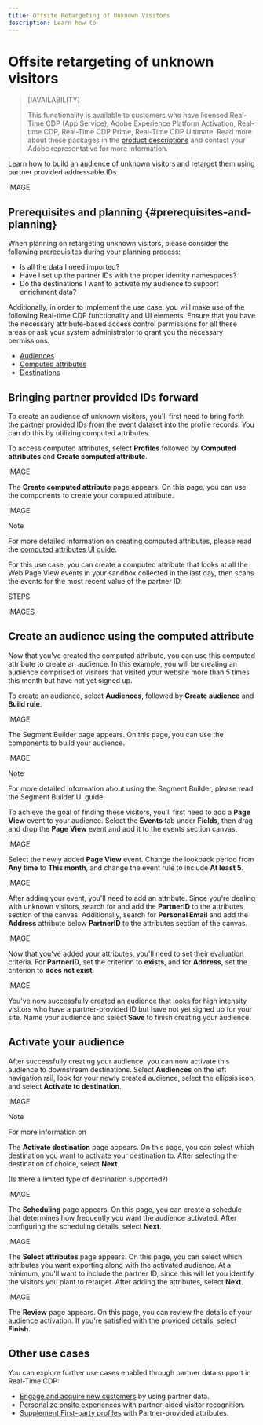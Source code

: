 ```yaml
---
title: Offsite Retargeting of Unknown Visitors
description: Learn how to 
---
```


# Offsite retargeting of unknown visitors

>[!AVAILABILITY]
>
>This functionality is available to customers who have licensed Real-Time CDP (App Service), Adobe Experience Platform Activation, Real-time CDP, Real-Time CDP Prime, Real-Time CDP Ultimate. Read more about these packages in the [product descriptions](https://helpx.adobe.com/legal/product-descriptions.html) and contact your Adobe representative for more information.

Learn how to build an audience of unknown visitors and retarget them using partner provided addressable IDs.

IMAGE

## Prerequisites and planning {#prerequisites-and-planning}

When planning on retargeting unknown visitors, please consider the following prerequisites during your planning process:

- Is all the data I need imported?
- Have I set up the partner IDs with the proper identity namespaces?
- Do the destinations I want to activate my audience to support enrichment data?

Additionally, in order to implement the use case, you will make use of the following Real-time CDP functionality and UI elements. Ensure that you have the necessary attribute-based access control permissions for all these areas or ask your system administrator to grant you the necessary permissions.

- [Audiences](../../segmentation/home.md)
- [Computed attributes](../../profile/computed-attributes/overview.md)
- [Destinations](../../destinations/home.md)

## Bringing partner provided IDs forward

To create an audience of unknown visitors, you'll first need to bring forth the partner provided IDs from the event dataset into the profile records. You can do this by utilizing computed attributes.

To access computed attributes, select **Profiles** followed by **Computed attributes** and **Create computed attribute**.

IMAGE

The **Create computed attribute** page appears. On this page, you can use the components to create your computed attribute.

IMAGE

>[!NOTE]
>
>For more detailed information on creating computed attributes, please read the [computed attributes UI guide](../../profile/computed-attributes/ui.md).

For this use case, you can create a computed attribute that looks at all the Web Page View events in your sandbox collected in the last day, then scans the events for the most recent value of the partner ID.

STEPS

IMAGES

## Create an audience using the computed attribute

Now that you've created the computed attribute, you can use this computed attribute to create an audience. In this example, you will be creating an audience comprised of visitors that visited your website more than 5 times this month but have not yet signed up.

To create an audience, select **Audiences**, followed by **Create audience** and **Build rule**. 

IMAGE

The Segment Builder page appears. On this page, you can use the components to build your audience.

IMAGE

>[!NOTE]
>
>For more detailed information about using the Segment Builder, please read the Segment Builder UI guide.

To achieve the goal of finding these visitors, you'll first need to add a **Page View** event to your audience. Select the **Events** tab under **Fields**, then drag and drop the **Page View** event and add it to the events section canvas.

IMAGE

Select the newly added **Page View** event. Change the lookback period from **Any time** to **This month**, and change the event rule to include **At least 5**.

IMAGE

After adding your event, you'll need to add an attribute. Since you're dealing with unknown visitors, search for and add the **PartnerID** to the attributes section of the canvas. Additionally, search for **Personal Email** and add the **Address** attribute below **PartnerID** to the attributes section of the canvas.

IMAGE

Now that you've added your attributes, you'll need to set their evaluation criteria. For **PartnerID**, set the criterion to **exists**, and for **Address**, set the criterion to **does not exist**.

IMAGE

You've now successfully created an audience that looks for high intensity visitors who have a partner-provided ID but have not yet signed up for your site. Name your audience and select **Save** to finish creating your audience.

## Activate your audience

After successfully creating your audience, you can now activate this audience to downstream destinations. Select **Audiences** on the left navigation rail, look for your newly created audience, select the ellipsis icon, and select **Activate to destination**. 

IMAGE

>[!NOTE]
>
>For more information on 

The **Activate destination** page appears. On this page, you can select which destination you want to activate your destination to. After selecting the destination of choice, select **Next**.

(Is there a limited type of destination supported?)

IMAGE

The **Scheduling** page appears. On this page, you can create a schedule that determines how frequently you want the audience activated. After configuring the scheduling details, select **Next**.

IMAGE

The **Select attributes** page appears. On this page, you can select which attributes you want exporting along with the activated audience. At a minimum, you'll want to include the partner ID, since this will let you identify the visitors you plant to retarget. After adding the attributes, select **Next**.

IMAGE

The **Review** page appears. On this page, you can review the details of your audience activation. If you're satisfied with the provided details, select **Finish**.

## Other use cases

You can explore further use cases enabled through partner data support in Real-Time CDP:

- [Engage and acquire new customers](./prospecting.md) by using partner data.
- [Personalize onsite experiences](./offsite-retargeting.md) with partner-aided visitor recognition.
- [Supplement First-party profiles](./supplement-first-party-profiles.md) with Partner-provided attributes.
